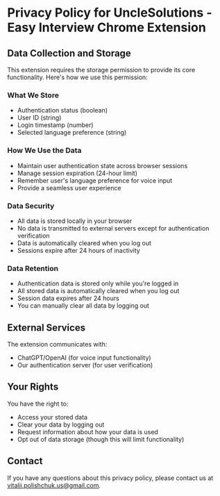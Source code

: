 # Privacy Policy for UncleSolutions - Easy Interview Chrome Extension

## Data Collection and Storage

This extension requires the storage permission to provide its core functionality. Here's how we use this permission:

### What We Store
- Authentication status (boolean)
- User ID (string)
- Login timestamp (number)
- Selected language preference (string)

### How We Use the Data
- Maintain user authentication state across browser sessions
- Manage session expiration (24-hour limit)
- Remember user's language preference for voice input
- Provide a seamless user experience

### Data Security
- All data is stored locally in your browser
- No data is transmitted to external servers except for authentication verification
- Data is automatically cleared when you log out
- Sessions expire after 24 hours of inactivity

### Data Retention
- Authentication data is stored only while you're logged in
- All stored data is automatically cleared when you log out
- Session data expires after 24 hours
- You can manually clear all data by logging out

## External Services

The extension communicates with:
- ChatGPT/OpenAI (for voice input functionality)
- Our authentication server (for user verification)

## Your Rights

You have the right to:
- Access your stored data
- Clear your data by logging out
- Request information about how your data is used
- Opt out of data storage (though this will limit functionality)

## Contact

If you have any questions about this privacy policy, please contact us at vitalii.polishchuk.us@gmail.com. 